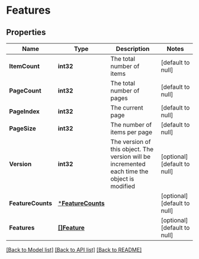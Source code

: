# Features

## Properties
Name | Type | Description | Notes
------------ | ------------- | ------------- | -------------
**ItemCount** | **int32** | The total number of items | [default to null]
**PageCount** | **int32** | The total number of pages | [default to null]
**PageIndex** | **int32** | The current page | [default to null]
**PageSize** | **int32** | The number of items per page | [default to null]
**Version** | **int32** | The version of this object.  The version will be incremented each time the object is modified | [optional] [default to null]
**FeatureCounts** | [***FeatureCounts**](FeatureCounts.md) |  | [optional] [default to null]
**Features** | [**[]Feature**](Feature.md) |  | [optional] [default to null]

[[Back to Model list]](../README.md#documentation-for-models) [[Back to API list]](../README.md#documentation-for-api-endpoints) [[Back to README]](../README.md)

